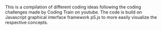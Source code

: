 This is a compilation of different coding ideas following the coding challenges made by Coding Train on youtube. The code is build on Javascript graphical interface framework p5.js to more easily visualize the respective concepts.